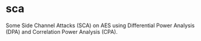 # sca
Some Side Channel Attacks (SCA) on AES using Differential Power Analysis (DPA) and Correlation Power Analysis (CPA).

